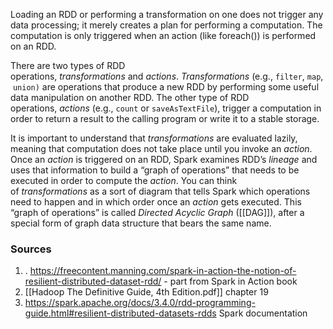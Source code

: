 
Loading an RDD or performing a transformation on one does not trigger any data processing; it merely creates a plan for performing a computation. The computation is only triggered when an action (like foreach()) is performed on an RDD.

There are two types of RDD operations, _transformations_ and _actions_. _Transformations_ (e.g., `filter`, `map`, `union)` are operations that produce a new RDD by performing some useful data manipulation on another RDD. The other type of RDD operations, _actions_ (e.g., `count` or `saveAsTextFile`), trigger a computation in order to return a result to the calling program or write it to a stable storage.

It is important to understand that _transformations_ are evaluated lazily, meaning that computation does not take place until you invoke an _action_. Once an _action_ is triggered on an RDD, Spark examines RDD’s _lineage_ and uses that information to build a “graph of operations” that needs to be executed in order to compute the _action_. You can think of _transformations_ as a sort of diagram that tells Spark which operations need to happen and in which order once an _action_ gets executed. This “graph of operations” is called _Directed Acyclic Graph_ ([[DAG]]), after a special form of graph data structure that bears the same name. 

### Sources
1. . https://freecontent.manning.com/spark-in-action-the-notion-of-resilient-distributed-dataset-rdd/ - part from Spark in Action book
2. [[Hadoop The Definitive Guide, 4th Edition.pdf]] chapter 19
3. https://spark.apache.org/docs/3.4.0/rdd-programming-guide.html#resilient-distributed-datasets-rdds Spark documentation
